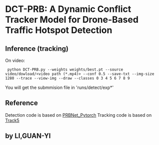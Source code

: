 # DCT-PRB: A Dynamic Conflict Tracker Model for Drone-Based Traffic Hotspot Detection


## Inference (tracking)
On video:
``` shell
 python DCT-PRB.py --weights weights/best.pt --source video/dowload/<video path (*.mp4)> --conf 0.5 --save-txt --img-size 1280 --trace --view-img --draw --classes 0 3 4 5 6 7 8 9
```

You will get the submmision file in 'runs/detect/exp*'

## Reference 
Detection code is based on [PRBNet_Pytorch](https://github.com/pingyang1117/PRBNet_PyTorch)
Tracking code is based on [Track5](https://github.com/NYCU-AICVLab/AICITY_2023_Track5)
## by LI,GUAN-YI

